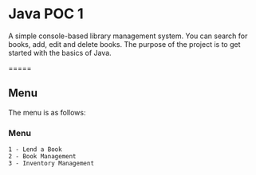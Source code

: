 # Java POC 1

A simple console-based library management system. You can search for books, add, edit and delete books. The purpose of the project is to get started with the basics of Java.

=====

## Menu

The menu is as follows:

### Menu

    1 - Lend a Book
    2 - Book Management
    3 - Inventory Management
